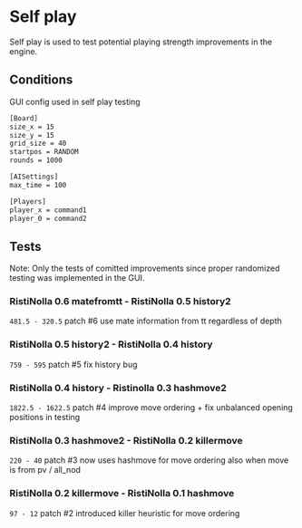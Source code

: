 # Self play
Self play is used to test potential playing strength improvements in the engine.

## Conditions
GUI config used in self play testing
```bash
[Board]
size_x = 15
size_y = 15
grid_size = 40
startpos = RANDOM
rounds = 1000

[AISettings]
max_time = 100

[Players]  
player_x = command1
player_0 = command2
```


## Tests
Note: Only the tests of comitted improvements since proper randomized testing was implemented in the GUI.

### RistiNolla 0.6 matefromtt - RistiNolla 0.5 history2
`481.5 - 320.5`
patch #6 use mate information from tt regardless of depth

### RistiNolla 0.5 history2 - RistiNolla 0.4 history
`759 - 595`
patch #5 fix history bug

### RistiNolla 0.4 history - Ristinolla 0.3 hashmove2
`1822.5 - 1622.5`
patch #4 improve move ordering + fix unbalanced opening positions in testing

### RistiNolla 0.3 hashmove2 - RistiNolla 0.2 killermove
`220 - 40` 
patch #3 now uses  hashmove for move ordering also when move is from pv / all_nod

### RistiNolla 0.2 killermove - RistiNolla 0.1 hashmove
`97 - 12` 
patch #2 introduced killer heuristic for move ordering
